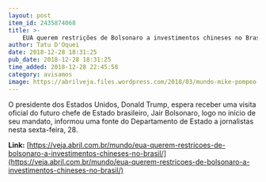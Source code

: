 ```yaml
---
layout: post
item_id: 2435874068
title: >-
    EUA querem restrições de Bolsonaro a investimentos chineses no Brasil
author: Tatu D'Oquei
date: 2018-12-28 18:31:25
pub_date: 2018-12-28 18:31:25
time_added: 2018-12-28 22:45:58
category: avisamos
image: https://abrilveja.files.wordpress.com/2018/03/mundo-mike-pompeo.jpg?quality=70&strip=info&w=680&h=453&crop=1
---
```


O presidente dos Estados Unidos, Donald Trump, espera receber uma visita oficial do futuro chefe de Estado brasileiro, Jair Bolsonaro, logo no início de seu mandato, informou uma fonte do Departamento de Estado a jornalistas nesta sexta-feira, 28.

**Link:** [https://veja.abril.com.br/mundo/eua-querem-restricoes-de-bolsonaro-a-investimentos-chineses-no-brasil/](https://veja.abril.com.br/mundo/eua-querem-restricoes-de-bolsonaro-a-investimentos-chineses-no-brasil/)

